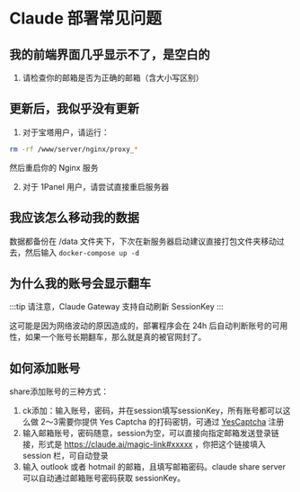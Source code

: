 # Claude 部署常见问题

## 我的前端界面几乎显示不了，是空白的

1. 请检查你的邮箱是否为正确的邮箱（含大小写区别）

## 更新后，我似乎没有更新

1. 对于宝塔用户，请运行：

```bash
rm -rf /www/server/nginx/proxy_*
```

然后重启你的 Nginx 服务

2. 对于 1Panel 用户，请尝试直接重启服务器

## 我应该怎么移动我的数据

数据都备份在 /data 文件夹下，下次在新服务器启动建议直接打包文件夹移动过去，然后输入 `docker-compose up -d`

## 为什么我的账号会显示翻车

:::tip
请注意，Claude Gateway 支持自动刷新 SessionKey
:::

这可能是因为网络波动的原因造成的，部署程序会在 24h 后自动判断账号的可用性，如果一个账号长期翻车，那么就是真的被官网封了。

## 如何添加账号

share添加账号的三种方式：
1. ck添加：输入账号，密码，并在session填写sessionKey，所有账号都可以这么做
2～3需要你提供 Yes Captcha 的打码密钥，可通过 [YesCaptcha](https://yescaptcha.com/i/VNJzq7) 注册
2. 输入邮箱账号，密码随意，session为空，可以直接向指定邮箱发送登录链接，形式是 https://claude.ai/magic-link#xxxxx ，你把这个链接填入 session 栏，可自动登录
3. 输入 outlook 或者 hotmail 的邮箱，且填写邮箱密码。claude share server 可以自动通过邮箱账号密码获取 sessionKey。

